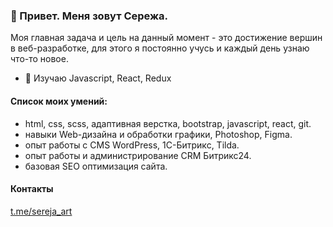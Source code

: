 ### 👋 Привет. Меня зовут Сережа.

Моя главная задача и цель на данный момент - это достижение вершин в веб-разработке, для этого я постоянно учусь и каждый день узнаю что-то новое.

- 🌱 Изучаю Javascript, React, Redux


#### Список моих умений:
* html, css, scss, адаптивная верстка, bootstrap, javascript, react, git.
* навыки Web-дизайна и обработки графики, Photoshop, Figma.
* опыт работы с CMS WordPress, 1С-Битрикс, Tilda.
* опыт работы и администрирование CRM Битрикс24.
* базовая SEO оптимизация сайта.

#### Контакты
[t.me/sereja_art](https://t.me/sereja_art)


<!--
**sereja-artemov/sereja-artemov** is a ✨ _special_ ✨ repository because its `README.md` (this file) appears on your GitHub profile.

Here are some ideas to get you started:

- 🔭 I’m currently working on ...
- 🌱 I’m currently learning ...
- 👯 I’m looking to collaborate on ...
- 🤔 I’m looking for help with ...
- 💬 Ask me about ...
- 📫 How to reach me: ...
- 😄 Pronouns: ...
- ⚡ Fun fact: ...
-->
